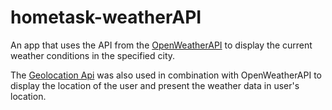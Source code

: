 # hometask-weatherAPI

An app that uses the API from the [OpenWeatherAPI](https://openweathermap.org/current) to display the current weather conditions in the specified city.

The [Geolocation Api](https://developer.mozilla.org/en-US/docs/Web/API/Geolocation_API) was also used in combination with OpenWeatherAPI to display the location of the user and present the weather data in user's location.



